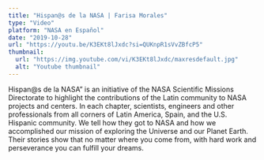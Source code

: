 ```yaml
---
title: "Hispan@s de la NASA | Farisa Morales"
type: "Video"
platform: "NASA en Español"
date: "2019-10-28"
url: "https://youtu.be/K3EKt8lJxdc?si=QUKnpR1sVvZBfcP5"
thumbnail:
  url: "https://img.youtube.com/vi/K3EKt8lJxdc/maxresdefault.jpg"
  alt: "Youtube thumbnail"
---
```

Hispan@s de la NASA” is an initiative of the NASA Scientific Missions Directorate to highlight the contributions of the Latin community to NASA projects and centers. In each chapter, scientists, engineers and other professionals from all corners of Latin America, Spain, and the U.S. Hispanic community. We tell how they got to NASA and how we accomplished our mission of exploring the Universe and our Planet Earth. Their stories show that no matter where you come from, with hard work and perseverance you can fulfill your dreams.
